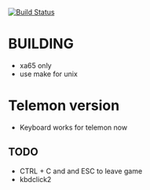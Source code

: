 [![Build Status](https://travis-ci.org/oric-software/4kkong.svg?branch=master)](https://travis-ci.org/oric-software/4kkong)

# BUILDING
* xa65 only
* use make for unix

# Telemon version

* Keyboard works for telemon now

## TODO 

* CTRL + C and and ESC to leave game
* kbdclick2 

